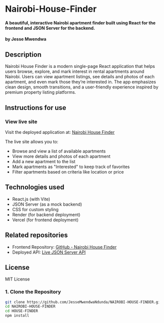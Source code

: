 # Nairobi-House-Finder

#### A beautiful, interactive Nairobi apartment finder built using React for the frontend and JSON Server for the backend.

#### by Jesse Mwendwa

## Description

Nairobi House Finder is a modern single-page React application that helps users browse, explore, and mark interest in rental apartments around Nairobi. Users can view apartment listings, see details and photos of each apartment, and even mark those they’re interested in. The app emphasizes clean design, smooth transitions, and a user-friendly experience inspired by premium property listing platforms.

## Instructions for use

### View live site  
Visit the deployed application at: [Nairobi House Finder](https://nairobi-house-finder.vercel.app/)

The live site allows you to:
- Browse and view a list of available apartments
- View more details and photos of each apartment
- Add a new apartment to the list
- Mark apartments as "Interested" to keep track of favorites
- Filter apartments based on criteria like location or price

## Technologies used

- React.js (with Vite)
- JSON Server (as a mock backend)
- CSS for custom styling
- Render (for backend deployment)
- Vercel (for frontend deployment)

## Related repositories

- Frontend Repository: [GitHub - Nairobi House Finder](https://github.com/JesseMwendwaNdunda/NAIROBI-HOUSE-FINDER)
- Deployed API: [Live JSON Server API](https://nairobi-house-finder-backend.onrender.com/apartments)

## License

MIT License


### 1. Clone the Repository

```bash
git clone https://github.com/JesseMwendwaNdunda/NAIROBI-HOUSE-FINDER.git
cd NAIROBI-HOUSE-FINDER
cd HOUSE-FINDER  
npm install








